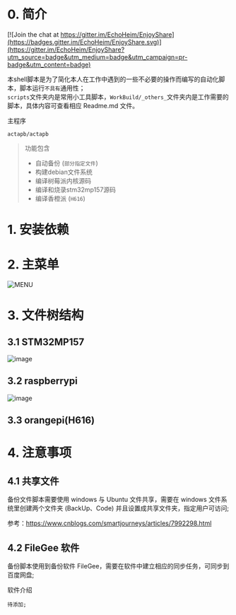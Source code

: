 # 0. 简介

[![Join the chat at https://gitter.im/EchoHeim/EnjoyShare](https://badges.gitter.im/EchoHeim/EnjoyShare.svg)](https://gitter.im/EchoHeim/EnjoyShare?utm_source=badge&utm_medium=badge&utm_campaign=pr-badge&utm_content=badge)

本shell脚本是为了简化本人在工作中遇到的一些不必要的操作而编写的自动化脚本，脚本运行`不具有`通用性；  
`scripts`文件夹内是常用小工具脚本，`WorkBuild/_others_`文件夹内是工作需要的脚本，具体内容可查看相应 Readme.md 文件。

主程序

    actapb/actapb

> 功能包含
> * 自动备份 (`部分指定文件`)
> * 构建debian文件系统
> * 编译树莓派内核源码
> * 编译和烧录stm32mp157源码
> * 编译香橙派 (`H616`)


# 1. 安装依赖

# 2. 主菜单

![MENU](https://user-images.githubusercontent.com/26021085/162908597-ad863fd4-1048-4ac5-8977-8a83847fb277.png)

# 3. 文件树结构

## 3.1 STM32MP157

![image](https://user-images.githubusercontent.com/26021085/155838185-4cfd4ff7-d9b6-4265-9f99-afdac42f1fb7.png)

## 3.2 raspberrypi

![image](https://user-images.githubusercontent.com/26021085/155838323-c7c1114a-18ed-4611-bd09-3c07e1d2f458.png)

## 3.3 orangepi(H616)

# 4. 注意事项

## 4.1 共享文件

备份文件脚本需要使用 windows 与 Ubuntu 文件共享，需要在 windows 文件系统里创建两个文件夹 (BackUp、Code)
并且设置成共享文件夹，指定用户可访问;

参考：<https://www.cnblogs.com/smartjourneys/articles/7992298.html>

## 4.2 FileGee 软件

备份脚本使用到备份软件 FileGee，需要在软件中建立相应的同步任务，可同步到百度网盘;

软件介绍

    待添加;

